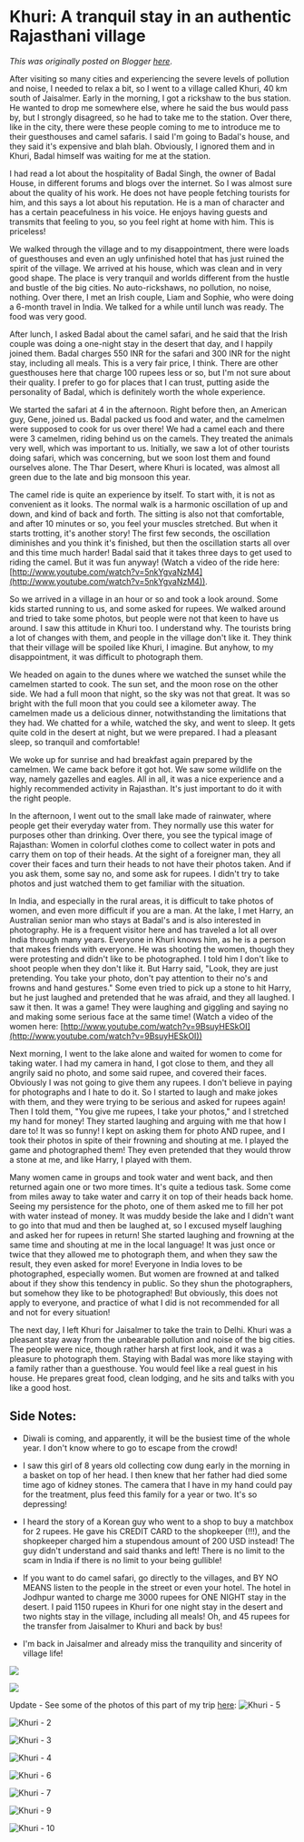 # Khuri: A tranquil stay in an authentic Rajasthani village

*This was originally posted on Blogger [here](https://photopensieve.blogspot.com/2011/10/khuri-tranquil-stay-in-authentic.html)*.

After visiting so many cities and experiencing the severe levels of pollution and noise, I needed to relax a bit, so I went to a village called Khuri, 40 km south of Jaisalmer. Early in the morning, I got a rickshaw to the bus station. He wanted to drop me somewhere else, where he said the bus would pass by, but I strongly disagreed, so he had to take me to the station. Over there, like in the city, there were these people coming to me to introduce me to their guesthouses and camel safaris. I said I'm going to Badal's house, and they said it's expensive and blah blah. Obviously, I ignored them and in Khuri, Badal himself was waiting for me at the station.

I had read a lot about the hospitality of Badal Singh, the owner of Badal House, in different forums and blogs over the internet. So I was almost sure about the quality of his work. He does not have people fetching tourists for him, and this says a lot about his reputation. He is a man of character and has a certain peacefulness in his voice. He enjoys having guests and transmits that feeling to you, so you feel right at home with him. This is priceless!

We walked through the village and to my disappointment, there were loads of guesthouses and even an ugly unfinished hotel that has just ruined the spirit of the village. We arrived at his house, which was clean and in very good shape. The place is very tranquil and worlds different from the hustle and bustle of the big cities. No auto-rickshaws, no pollution, no noise, nothing. Over there, I met an Irish couple, Liam and Sophie, who were doing a 6-month travel in India. We talked for a while until lunch was ready. The food was very good.

After lunch, I asked Badal about the camel safari, and he said that the Irish couple was doing a one-night stay in the desert that day, and I happily joined them. Badal charges 550 INR for the safari and 300 INR for the night stay, including all meals. This is a very fair price, I think. There are other guesthouses here that charge 100 rupees less or so, but I'm not sure about their quality. I prefer to go for places that I can trust, putting aside the personality of Badal, which is definitely worth the whole experience.

We started the safari at 4 in the afternoon. Right before then, an American guy, Gene, joined us. Badal packed us food and water, and the camelmen were supposed to cook for us over there! We had a camel each and there were 3 camelmen, riding behind us on the camels. They treated the animals very well, which was important to us. Initially, we saw a lot of other tourists doing safari, which was concerning, but we soon lost them and found ourselves alone. The Thar Desert, where Khuri is located, was almost all green due to the late and big monsoon this year.

The camel ride is quite an experience by itself. To start with, it is not as convenient as it looks. The normal walk is a harmonic oscillation of up and down, and kind of back and forth. The sitting is also not that comfortable, and after 10 minutes or so, you feel your muscles stretched. But when it starts trotting, it's another story! The first few seconds, the oscillation diminishes and you think it's finished, but then the oscillation starts all over and this time much harder! Badal said that it takes three days to get used to riding the camel. But it was fun anyway! (Watch a video of the ride here: [http://www.youtube.com/watch?v=5nkYgvaNzM4](http://www.youtube.com/watch?v=5nkYgvaNzM4)).

So we arrived in a village in an hour or so and took a look around. Some kids started running to us, and some asked for rupees. We walked around and tried to take some photos, but people were not that keen to have us around. I saw this attitude in Khuri too. I understand why. The tourists bring a lot of changes with them, and people in the village don't like it. They think that their village will be spoiled like Khuri, I imagine. But anyhow, to my disappointment, it was difficult to photograph them.

We headed on again to the dunes where we watched the sunset while the camelmen started to cook. The sun set, and the moon rose on the other side. We had a full moon that night, so the sky was not that great. It was so bright with the full moon that you could see a kilometer away. The camelmen made us a delicious dinner, notwithstanding the limitations that they had. We chatted for a while, watched the sky, and went to sleep. It gets quite cold in the desert at night, but we were prepared. I had a pleasant sleep, so tranquil and comfortable!

We woke up for sunrise and had breakfast again prepared by the camelmen. We came back before it got hot. We saw some wildlife on the way, namely gazelles and eagles. All in all, it was a nice experience and a highly recommended activity in Rajasthan. It's just important to do it with the right people.

In the afternoon, I went out to the small lake made of rainwater, where people get their everyday water from. They normally use this water for purposes other than drinking. Over there, you see the typical image of Rajasthan: Women in colorful clothes come to collect water in pots and carry them on top of their heads. At the sight of a foreigner man, they all cover their faces and turn their heads to not have their photos taken. And if you ask them, some say no, and some ask for rupees. I didn't try to take photos and just watched them to get familiar with the situation.

In India, and especially in the rural areas, it is difficult to take photos of women, and even more difficult if you are a man. At the lake, I met Harry, an Australian senior man who stays at Badal's and is also interested in photography. He is a frequent visitor here and has traveled a lot all over India through many years. Everyone in Khuri knows him, as he is a person that makes friends with everyone. He was shooting the women, though they were protesting and didn't like to be photographed. I told him I don't like to shoot people when they don't like it. But Harry said, "Look, they are just pretending. You take your photo, don't pay attention to their no's and frowns and hand gestures." Some even tried to pick up a stone to hit Harry, but he just laughed and pretended that he was afraid, and they all laughed. I saw it then. It was a game! They were laughing and giggling and saying no and making some serious face at the same time! (Watch a video of the women here: [http://www.youtube.com/watch?v=9BsuyHESkOI](http://www.youtube.com/watch?v=9BsuyHESkOI))

Next morning, I went to the lake alone and waited for women to come for taking water. I had my camera in hand, I got close to them, and they all angrily said no photo, and some said rupee, and covered their faces. Obviously I was not going to give them any rupees. I don't believe in paying for photographs and I hate to do it. So I started to laugh and make jokes with them, and they were trying to be serious and asked for rupees again! Then I told them, "You give me rupees, I take your photos," and I stretched my hand for money! They started laughing and arguing with me that how I dare to! It was so funny! I kept on asking them for photo AND rupee, and I took their photos in spite of their frowning and shouting at me. I played the game and photographed them! They even pretended that they would throw a stone at me, and like Harry, I played with them.

Many women came in groups and took water and went back, and then returned again one or two more times. It's quite a tedious task. Some come from miles away to take water and carry it on top of their heads back home. Seeing my persistence for the photo, one of them asked me to fill her pot with water instead of money. It was muddy beside the lake and I didn't want to go into that mud and then be laughed at, so I excused myself laughing and asked her for rupees in return! She started laughing and frowning at the same time and shouting at me in the local language! It was just once or twice that they allowed me to photograph them, and when they saw the result, they even asked for more! Everyone in India loves to be photographed, especially women. But women are frowned at and talked about if they show this tendency in public. So they shun the photographers, but somehow they like to be photographed! But obviously, this does not apply to everyone, and practice of what I did is not recommended for all and not for every situation!

The next day, I left Khuri for Jaisalmer to take the train to Delhi. Khuri was a pleasant stay away from the unbearable pollution and noise of the big cities. The people were nice, though rather harsh at first look, and it was a pleasure to photograph them. Staying with Badal was more like staying with a family rather than a guesthouse. You would feel like a real guest in his house. He prepares great food, clean lodging, and he sits and talks with you like a good host.

## Side Notes:

- Diwali is coming, and apparently, it will be the busiest time of the whole year. I don't know where to go to escape from the crowd!

- I saw this girl of 8 years old collecting cow dung early in the morning in a basket on top of her head. I then knew that her father had died some time ago of kidney stones. The camera that I have in my hand could pay for the treatment, plus feed this family for a year or two. It's so depressing!

- I heard the story of a Korean guy who went to a shop to buy a matchbox for 2 rupees. He gave his CREDIT CARD to the shopkeeper (!!!), and the shopkeeper charged him a stupendous amount of 200 USD instead! The guy didn't understand and said thanks and left! There is no limit to the scam in India if there is no limit to your being gullible!

- If you want to do camel safari, go directly to the villages, and BY NO MEANS listen to the people in the street or even your hotel. The hotel in Jodhpur wanted to charge me 3000 rupees for ONE NIGHT stay in the desert. I paid 1150 rupees in Khuri for one night stay in the desert and two nights stay in the village, including all meals! Oh, and 45 rupees for the transfer from Jaisalmer to Khuri and back by bus!

- I'm back in Jaisalmer and already miss the tranquility and sincerity of village life!

![](https://blogger.googleusercontent.com/img/b/R29vZ2xl/AVvXsEgUdQUZt7B-IJQtWAxitIUkisbY_Ov9p0ObuTQMSGyCXnqLuadbMkwNQgYaKuUBID0NjF17TIdvrHuHi2RppvJJHBVDM8yQcz0QVYnItupPsPkdq71q8jk1DYUSuv6yxVwng87BxUJQdeNN/s320/photo+1-742138.JPG)

![](https://blogger.googleusercontent.com/img/b/R29vZ2xl/AVvXsEiqfdb-Qhv8WdIJ96G1VqOFjdCVYunztGxt3fMviMUE7nWOYny8Hh8QMZRU89p3xOWB0OM6Zi3xEQlfCnkfGR8tc7NAWyggIuPewmV6H0jyxbPfYwJ_CncCd3rk1Alm0QsH7rfOMRP1Jsxj/s320/photo+2-743648.JPG)

Update - See some of the photos of this part of my trip [here](http://www.flickr.com/photos/8413680@N08/sets/72157627953457549/):
![Khuri - 5](http://farm7.static.flickr.com/6048/6324068960_15ac2cefa0_b.jpg)

![Khuri - 2](http://farm7.static.flickr.com/6231/6323538799_bffbe64507_b.jpg)

![Khuri - 3](http://farm7.static.flickr.com/6035/6323539201_835b89f734_b.jpg)

![Khuri - 4](http://farm7.static.flickr.com/6232/6324068650_a93f901886_b.jpg)

![Khuri - 6](http://farm7.static.flickr.com/6103/6324069390_2370ec3d12_b.jpg)

![Khuri - 7](http://farm7.static.flickr.com/6117/6324070308_a6df374034_b.jpg)

![Khuri - 9](http://farm7.static.flickr.com/6227/6324071296_3149cd4a86_b.jpg)

![Khuri - 10](http://farm7.static.flickr.com/6095/6323543325_fbf2e36039_b.jpg)